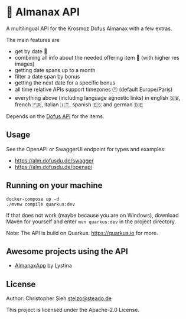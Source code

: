 # :calendar: Almanax API

A multilingual API for the Krosmoz Dofus Almanax with a few extras.

The main features are
- get by date :date:
- combining all info about the needed offering item :bookmark: (with higher res images)
- getting date spans up to a month 
- filter a date span by bonus
- getting the next date for a specific bonus
- all time relative APIs support timezones :clock1: (default Europe/Paris)
- everything above (including language agnostic links) in english :uk:, french :fr:, italian :it:, spanish :es: and german :de:

Depends on the [Dofus API](https://github.com/dofusdude/dofus-api) for the items.

## Usage
See the OpenAPI or SwaggerUI endpoint for types and examples:
- https://alm.dofusdu.de/swagger
- https://alm.dofusdu.de/openapi

## Running on your machine
```shell script
docker-compose up -d
./mvnw compile quarkus:dev
```
If that does not work (maybe because you are on Windows), download Maven for yourself and enter `mvn quarkus:dev` in the
project directory.

Note: The API is build on Quarkus. https://quarkus.io for more.

## Awesome projects using the API
- [AlmanaxApp](https://almanaxapp.netlify.app) by Lystina

## License
Author: Christopher Sieh <stelzo@steado.de>

This project is licensed under the Apache-2.0 License.
